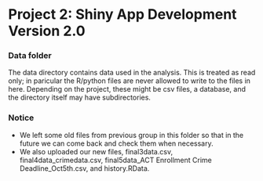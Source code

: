 # Project 2: Shiny App Development Version 2.0

### Data folder

The data directory contains data used in the analysis. This is treated as read only; in paricular the R/python files are never allowed to write to the files in here. Depending on the project, these might be csv files, a database, and the directory itself may have subdirectories.

### Notice

- We left some old files from previous group in this folder so that in the future we can come back and check them when necessary.
- We also uploaded our new files, final3data.csv, final4data_crimedata.csv, final5data_ACT Enrollment Crime Deadline_Oct5th.csv, and history.RData.
